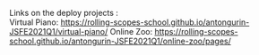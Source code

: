 Links on the deploy projects :  
Virtual Piano: https://rolling-scopes-school.github.io/antongurin-JSFE2021Q1/virtual-piano/
Online Zoo: https://rolling-scopes-school.github.io/antongurin-JSFE2021Q1/online-zoo/pages/ 
